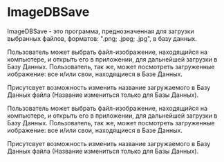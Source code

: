 # ImageDBSave
ImageDBSave - это программа, преднозначенная для загрузки выбранных файлов, форматов: ".png; .jpeg; .jpg", в базу данных.

Пользователь может выбрать файл-изображение, находящийся на компьютере, и открыть его в приложении, для дальнейшей загрузки в Базу Данных. Пользователь, так же, может посмотреть загруженные иображение: все и/или свои, находящиеся в Базе Данных.

Присутсвует возможность изменить название загружаемого в Базу Данных файла (Название измениться только для Базы Данных).

Пользователь может выбрать файл-изображение, находящийся на компьютере, и открыть его в приложении, для дальнейшей загрузки
в Базу Данных. Пользователь, так же, может посмотреть загруженные иображение: все и/или свои, находящиеся в
Базе Данных.

Присутсвует возможность изменить название загружаемого в Базу Данных файла (Название измениться только для Базы Данных).
